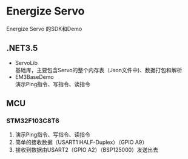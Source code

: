 # Energize Servo<br>
Energize Servo 的SDK和Demo

## .NET3.5
- ServoLib<br>
基础库，主要包含Servo的整个内存表（Json文件中)、数据打包和解析
- EM3BaseDemo<br>
演示Ping指令、写指令、读指令

## MCU
### STM32F103C8T6<br>
 1. 演示Ping指令、写指令、读指令<br>
 2. 简单的接收数据（USART1 HALF-Duplex）（GPIO A9）<br>
 3. 接收到数据由USART2（GPIO A2）（BSP125000）发送出去<br>
